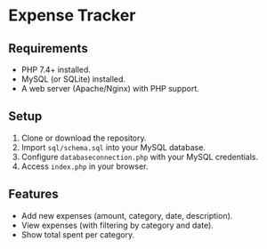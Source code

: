 # Expense Tracker

## Requirements
- PHP 7.4+ installed.
- MySQL (or SQLite) installed.
- A web server (Apache/Nginx) with PHP support.

## Setup
1. Clone or download the repository.
2. Import `sql/schema.sql` into your MySQL database.
3. Configure `databaseconnection.php` with your MySQL credentials.
4. Access `index.php` in your browser.

## Features
- Add new expenses (amount, category, date, description).
- View expenses (with filtering by category and date).
- Show total spent per category.
